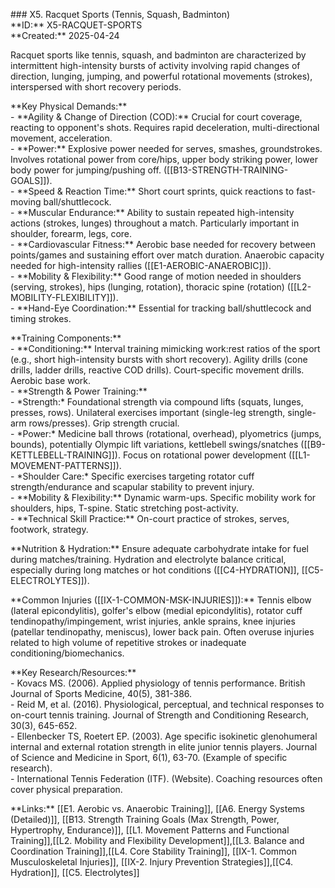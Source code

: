 \#\#\# X5. Racquet Sports (Tennis, Squash, Badminton)  
\*\*ID:\*\* X5-RACQUET-SPORTS  
\*\*Created:\*\* 2025-04-24

Racquet sports like tennis, squash, and badminton are characterized by intermittent high-intensity bursts of activity involving rapid changes of direction, lunging, jumping, and powerful rotational movements (strokes), interspersed with short recovery periods.

\*\*Key Physical Demands:\*\*  
\- \*\*Agility & Change of Direction (COD):\*\* Crucial for court coverage, reacting to opponent's shots. Requires rapid deceleration, multi-directional movement, acceleration.  
\- \*\*Power:\*\* Explosive power needed for serves, smashes, groundstrokes. Involves rotational power from core/hips, upper body striking power, lower body power for jumping/pushing off. (\[\[B13-STRENGTH-TRAINING-GOALS\]\]).  
\- \*\*Speed & Reaction Time:\*\* Short court sprints, quick reactions to fast-moving ball/shuttlecock.  
\- \*\*Muscular Endurance:\*\* Ability to sustain repeated high-intensity actions (strokes, lunges) throughout a match. Particularly important in shoulder, forearm, legs, core.  
\- \*\*Cardiovascular Fitness:\*\* Aerobic base needed for recovery between points/games and sustaining effort over match duration. Anaerobic capacity needed for high-intensity rallies (\[\[E1-AEROBIC-ANAEROBIC\]\]).  
\- \*\*Mobility & Flexibility:\*\* Good range of motion needed in shoulders (serving, strokes), hips (lunging, rotation), thoracic spine (rotation) (\[\[L2-MOBILITY-FLEXIBILITY\]\]).  
\- \*\*Hand-Eye Coordination:\*\* Essential for tracking ball/shuttlecock and timing strokes.

\*\*Training Components:\*\*  
\- \*\*Conditioning:\*\* Interval training mimicking work:rest ratios of the sport (e.g., short high-intensity bursts with short recovery). Agility drills (cone drills, ladder drills, reactive COD drills). Court-specific movement drills. Aerobic base work.  
\- \*\*Strength & Power Training:\*\*  
    \- \*Strength:\* Foundational strength via compound lifts (squats, lunges, presses, rows). Unilateral exercises important (single-leg strength, single-arm rows/presses). Grip strength crucial.  
    \- \*Power:\* Medicine ball throws (rotational, overhead), plyometrics (jumps, bounds), potentially Olympic lift variations, kettlebell swings/snatches (\[\[B9-KETTLEBELL-TRAINING\]\]). Focus on rotational power development (\[\[L1-MOVEMENT-PATTERNS\]\]).  
    \- \*Shoulder Care:\* Specific exercises targeting rotator cuff strength/endurance and scapular stability to prevent injury.  
\- \*\*Mobility & Flexibility:\*\* Dynamic warm-ups. Specific mobility work for shoulders, hips, T-spine. Static stretching post-activity.  
\- \*\*Technical Skill Practice:\*\* On-court practice of strokes, serves, footwork, strategy.

\*\*Nutrition & Hydration:\*\* Ensure adequate carbohydrate intake for fuel during matches/training. Hydration and electrolyte balance critical, especially during long matches or hot conditions (\[\[C4-HYDRATION\]\], \[\[C5-ELECTROLYTES\]\]).

\*\*Common Injuries (\[\[IX-1-COMMON-MSK-INJURIES\]\]):\*\* Tennis elbow (lateral epicondylitis), golfer's elbow (medial epicondylitis), rotator cuff tendinopathy/impingement, wrist injuries, ankle sprains, knee injuries (patellar tendinopathy, meniscus), lower back pain. Often overuse injuries related to high volume of repetitive strokes or inadequate conditioning/biomechanics.

\*\*Key Research/Resources:\*\*  
\- Kovacs MS. (2006). Applied physiology of tennis performance. British Journal of Sports Medicine, 40(5), 381-386.  
\- Reid M, et al. (2016). Physiological, perceptual, and technical responses to on-court tennis training. Journal of Strength and Conditioning Research, 30(3), 645-652.  
\- Ellenbecker TS, Roetert EP. (2003). Age specific isokinetic glenohumeral internal and external rotation strength in elite junior tennis players. Journal of Science and Medicine in Sport, 6(1), 63-70. (Example of specific research).  
\- International Tennis Federation (ITF). (Website). Coaching resources often cover physical preparation.

\*\*Links:\*\* [[E1. Aerobic vs. Anaerobic Training]], [[A6. Energy Systems (Detailed)]], [[B13. Strength Training Goals (Max Strength, Power, Hypertrophy, Endurance)]], [[L1. Movement Patterns and Functional Training]],[[L2. Mobility and Flexibility Development]],[[L3. Balance and Coordination Training]],[[L4. Core Stability Training]], [[IX-1. Common Musculoskeletal Injuries]], [[IX-2. Injury Prevention Strategies]],[[C4. Hydration]], [[C5. Electrolytes]]